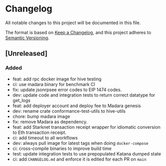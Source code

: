 # Changelog

All notable changes to this project will be documented in this file.

The format is based on [Keep a Changelog](https://keepachangelog.com/en/1.0.0/),
and this project adheres to
[Semantic Versioning](https://semver.org/spec/v2.0.0.html).

## [Unreleased]

### Added

- feat: add rpc docker image for hive testing
- ci: use madara binary for benchmark CI
- fix: update jsonrpsee error codes to EIP 1474 codes.
- dev: update code and integration tests to return correct datatype for get_logs
- feat: add deployer account and deploy fee to Madara genesis
- dev: rename crate conformance-test-utils to hive-utils
- chore: bump madara image
- fix: remove Madara as dependency.
- feat: add Starknet transaction receipt wrapper for idiomatic conversion to Eth
  transaction receipt.
- ci: add timeout to all workflows
- dev: always pull image for latest tags when doing `docker-compose`
- ci: cross-compile binaries to improve build time
- test: update integration tests to use prepopulated Katana dumped state
- ci: add `CHANGELOG.md` and enforce it is edited for each PR on `main`
